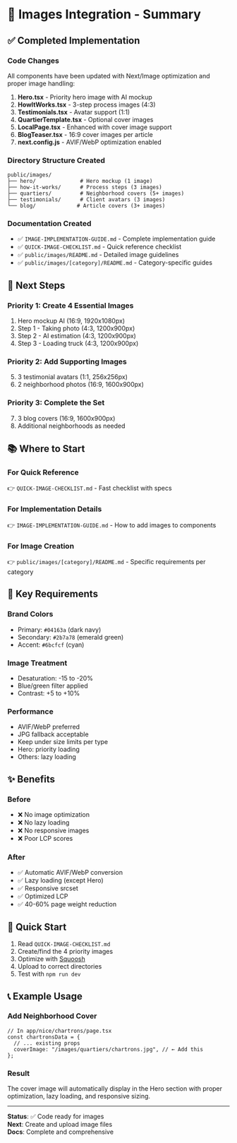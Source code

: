 # 📸 Images Integration - Summary

## ✅ Completed Implementation

### Code Changes
All components have been updated with Next/Image optimization and proper image handling:

1. **Hero.tsx** - Priority hero image with AI mockup
2. **HowItWorks.tsx** - 3-step process images (4:3)
3. **Testimonials.tsx** - Avatar support (1:1)
4. **QuartierTemplate.tsx** - Optional cover images
5. **LocalPage.tsx** - Enhanced with cover image support
6. **BlogTeaser.tsx** - 16:9 cover images per article
7. **next.config.js** - AVIF/WebP optimization enabled

### Directory Structure Created
```
public/images/
├── hero/              # Hero mockup (1 image)
├── how-it-works/      # Process steps (3 images)
├── quartiers/         # Neighborhood covers (5+ images)
├── testimonials/      # Client avatars (3 images)
└── blog/             # Article covers (3+ images)
```

### Documentation Created
- ✅ `IMAGE-IMPLEMENTATION-GUIDE.md` - Complete implementation guide
- ✅ `QUICK-IMAGE-CHECKLIST.md` - Quick reference checklist
- ✅ `public/images/README.md` - Detailed image guidelines
- ✅ `public/images/[category]/README.md` - Category-specific guides

## 🎯 Next Steps

### Priority 1: Create 4 Essential Images
1. Hero mockup AI (16:9, 1920x1080px)
2. Step 1 - Taking photo (4:3, 1200x900px)
3. Step 2 - AI estimation (4:3, 1200x900px)
4. Step 3 - Loading truck (4:3, 1200x900px)

### Priority 2: Add Supporting Images
5. 3 testimonial avatars (1:1, 256x256px)
6. 2 neighborhood photos (16:9, 1600x900px)

### Priority 3: Complete the Set
7. 3 blog covers (16:9, 1600x900px)
8. Additional neighborhoods as needed

## 📚 Where to Start

### For Quick Reference
👉 `QUICK-IMAGE-CHECKLIST.md` - Fast checklist with specs

### For Implementation Details
👉 `IMAGE-IMPLEMENTATION-GUIDE.md` - How to add images to components

### For Image Creation
👉 `public/images/[category]/README.md` - Specific requirements per category

## 🎨 Key Requirements

### Brand Colors
- Primary: `#04163a` (dark navy)
- Secondary: `#2b7a78` (emerald green)
- Accent: `#6bcfcf` (cyan)

### Image Treatment
- Desaturation: -15 to -20%
- Blue/green filter applied
- Contrast: +5 to +10%

### Performance
- AVIF/WebP preferred
- JPG fallback acceptable
- Keep under size limits per type
- Hero: priority loading
- Others: lazy loading

## ✨ Benefits

### Before
- ❌ No image optimization
- ❌ No lazy loading
- ❌ No responsive images
- ❌ Poor LCP scores

### After
- ✅ Automatic AVIF/WebP conversion
- ✅ Lazy loading (except Hero)
- ✅ Responsive srcset
- ✅ Optimized LCP
- ✅ 40-60% page weight reduction

## 🚀 Quick Start

1. Read `QUICK-IMAGE-CHECKLIST.md`
2. Create/find the 4 priority images
3. Optimize with [Squoosh](https://squoosh.app/)
4. Upload to correct directories
5. Test with `npm run dev`

## 📞 Example Usage

### Add Neighborhood Cover
```tsx
// In app/nice/chartrons/page.tsx
const chartronsData = {
  // ... existing props
  coverImage: "/images/quartiers/chartrons.jpg", // ← Add this
};
```

### Result
The cover image will automatically display in the Hero section with proper optimization, lazy loading, and responsive sizing.

---

**Status**: ✅ Code ready for images  
**Next**: Create and upload image files  
**Docs**: Complete and comprehensive


